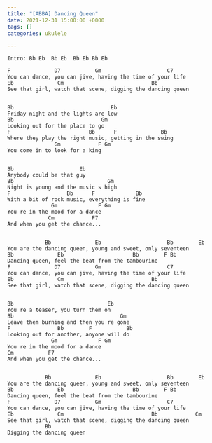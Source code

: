```yaml
---
title: "[ABBA] Dancing Queen"
date: 2021-12-31 15:00:00 +0000
tags: []
categories: ukulele

---
```

    Intro: Bb Eb  Bb Eb  Bb Eb Bb Eb
    
    F              D7           Gm                     C7
    You can dance, you can jive, having the time of your life
    Eb              Cm                            Bb
    See that girl, watch that scene, digging the dancing queen
    
    
    Bb                               Eb
    Friday night and the lights are low
    Bb                            Gm
    Looking out for the place to go
    F                         Bb      F              Bb  
    Where they play the right music, getting in the swing
                   Gm            F Gm
    You come in to look for a king
    
    
    Bb                     Eb
    Anybody could be that guy
    Bb                              Gm
    Night is young and the music s high
    F                  Bb      F             Bb  
    With a bit of rock music, everything is fine
                  Gm             F Gm
    You re in the mood for a dance
                 Cm            F7
    And when you get the chance...
    
    
                Bb              Eb                     Bb        Eb
    You are the dancing queen, young and sweet, only seventeen
    Bb              Eb                      Bb        F Bb
    Dancing queen, feel the beat from the tambourine
    F              D7           Gm                     C7
    You can dance, you can jive, having the time of your life
    Eb              Cm                            Bb
    See that girl, watch that scene, digging the dancing queen
    
    
    Bb                              Eb
    You re a teaser, you turn them on
    Bb                                  Gm
    Leave them burning and then you re gone
    F               Bb        F           Bb  
    Looking out for another, anyone will do
                  Gm             F Gm
    You re in the mood for a dance
    Cm           F7
    And when you get the chance...
    
    
                Bb              Eb                     Bb        Eb
    You are the dancing queen, young and sweet, only seventeen
    Bb              Eb                      Bb        F Bb
    Dancing queen, feel the beat from the tambourine
    F              D7           Gm                     C7
    You can dance, you can jive, having the time of your life
    Eb              Cm                            Bb            Cm
    See that girl, watch that scene, digging the dancing queen
                Bb
    Digging the dancing queen